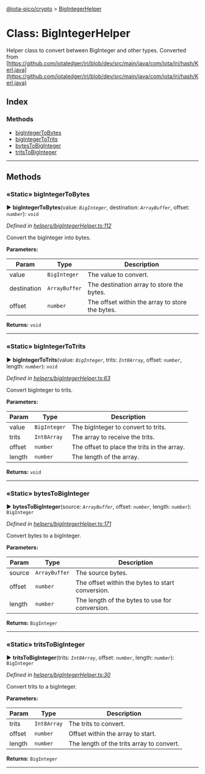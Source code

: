 [@iota-pico/crypto](../README.md) > [BigIntegerHelper](../classes/bigintegerhelper.md)



# Class: BigIntegerHelper


Helper class to convert between BigInteger and other types. Converted from [https://github.com/iotaledger/iri/blob/dev/src/main/java/com/iota/iri/hash/Kerl.java](https://github.com/iotaledger/iri/blob/dev/src/main/java/com/iota/iri/hash/Kerl.java)

## Index

### Methods

* [bigIntegerToBytes](bigintegerhelper.md#bigintegertobytes)
* [bigIntegerToTrits](bigintegerhelper.md#bigintegertotrits)
* [bytesToBigInteger](bigintegerhelper.md#bytestobiginteger)
* [tritsToBigInteger](bigintegerhelper.md#tritstobiginteger)



---
## Methods
<a id="bigintegertobytes"></a>

### «Static» bigIntegerToBytes

► **bigIntegerToBytes**(value: *`BigInteger`*, destination: *`ArrayBuffer`*, offset: *`number`*): `void`



*Defined in [helpers/bigIntegerHelper.ts:112](https://github.com/iotaeco/iota-pico-crypto/blob/2f8109e/src/helpers/bigIntegerHelper.ts#L112)*



Convert the bigInteger into bytes.


**Parameters:**

| Param | Type | Description |
| ------ | ------ | ------ |
| value | `BigInteger`   |  The value to convert. |
| destination | `ArrayBuffer`   |  The destination array to store the bytes. |
| offset | `number`   |  The offset within the array to store the bytes. |





**Returns:** `void`





___

<a id="bigintegertotrits"></a>

### «Static» bigIntegerToTrits

► **bigIntegerToTrits**(value: *`BigInteger`*, trits: *`Int8Array`*, offset: *`number`*, length: *`number`*): `void`



*Defined in [helpers/bigIntegerHelper.ts:63](https://github.com/iotaeco/iota-pico-crypto/blob/2f8109e/src/helpers/bigIntegerHelper.ts#L63)*



Convert bigInteger to trits.


**Parameters:**

| Param | Type | Description |
| ------ | ------ | ------ |
| value | `BigInteger`   |  The bigInteger to convert to trits. |
| trits | `Int8Array`   |  The array to receive the trits. |
| offset | `number`   |  The offset to place the trits in the array. |
| length | `number`   |  The length of the array. |





**Returns:** `void`





___

<a id="bytestobiginteger"></a>

### «Static» bytesToBigInteger

► **bytesToBigInteger**(source: *`ArrayBuffer`*, offset: *`number`*, length: *`number`*): `BigInteger`



*Defined in [helpers/bigIntegerHelper.ts:171](https://github.com/iotaeco/iota-pico-crypto/blob/2f8109e/src/helpers/bigIntegerHelper.ts#L171)*



Convert bytes to a bigInteger.


**Parameters:**

| Param | Type | Description |
| ------ | ------ | ------ |
| source | `ArrayBuffer`   |  The source bytes. |
| offset | `number`   |  The offset within the bytes to start conversion. |
| length | `number`   |  The length of the bytes to use for conversion. |





**Returns:** `BigInteger`





___

<a id="tritstobiginteger"></a>

### «Static» tritsToBigInteger

► **tritsToBigInteger**(trits: *`Int8Array`*, offset: *`number`*, length: *`number`*): `BigInteger`



*Defined in [helpers/bigIntegerHelper.ts:30](https://github.com/iotaeco/iota-pico-crypto/blob/2f8109e/src/helpers/bigIntegerHelper.ts#L30)*



Convert trits to a bigInteger.


**Parameters:**

| Param | Type | Description |
| ------ | ------ | ------ |
| trits | `Int8Array`   |  The trits to convert. |
| offset | `number`   |  Offset within the array to start. |
| length | `number`   |  The length of the trits array to convert. |





**Returns:** `BigInteger`





___


